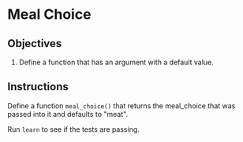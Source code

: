 # Meal Choice

## Objectives

1. Define a function that has an argument with a default value.

## Instructions

Define a function `meal_choice()` that returns the meal_choice that was passed into it and defaults to "meat".

Run `learn` to see if the tests are passing.
